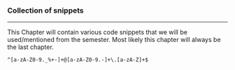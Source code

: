 ### Collection of snippets


----------

This Chapter will contain various code snippets that we will be used/mentioned from the semester.
Most likely this chapter will always be the last chapter.

``
^[a-zA-Z0-9._%+-]+@[a-zA-Z0-9.-]+\.[a-zA-Z]+$
``